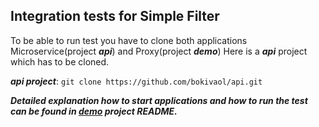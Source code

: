 Integration tests for Simple Filter
-------------------------------------
To be able to run test you have to clone both applications Microservice(project ***api***) and Proxy(project ***demo***)
Here is a ***api*** project which has to be cloned.

***api project***: ```git clone https://github.com/bokivaol/api.git```

***Detailed explanation how to start applications and how to run the test can be found in [demo](https://github.com/bokivaol/demo) project README.***

